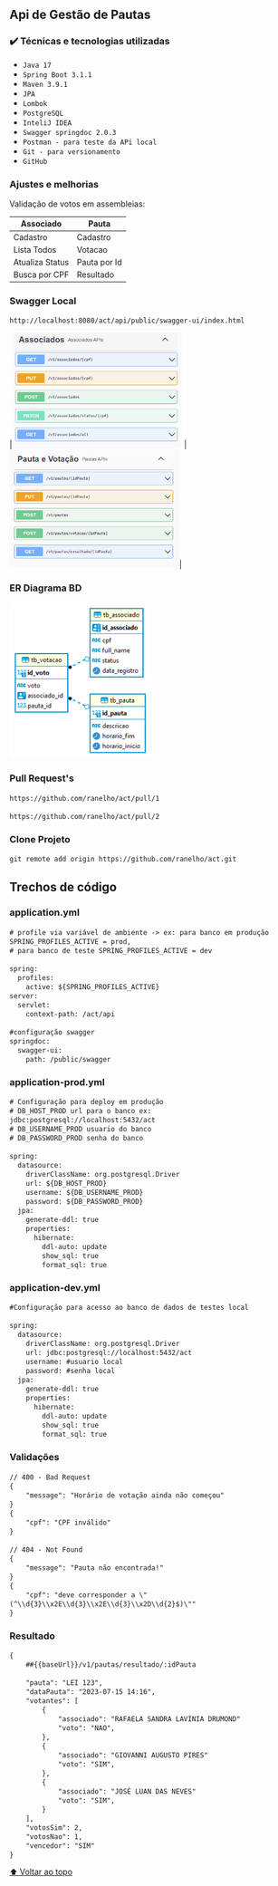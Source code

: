 ## Api de Gestão de Pautas

### ✔️ Técnicas e tecnologias utilizadas

- ``Java 17``
- ``Spring Boot 3.1.1``
- ``Maven 3.9.1``
- ``JPA``
- ``Lombok``
- ``PostgreSQL``
- ``InteliJ IDEA``
- ``Swagger springdoc 2.0.3``
- ``Postman - para teste da APi local``
- ``Git - para versionamento``
- ``GitHub``

### Ajustes e melhorias

Validação de votos em assembleias:

|Associado | Pauta        |
| --- | --- |
| Cadastro | Cadastro     |
| Lista Todos | Votacao      |
| Atualiza Status  | Pauta por Id |
| Busca por CPF  | Resultado    |

### Swagger Local
```
http://localhost:8080/act/api/public/swagger-ui/index.html
```
  |<img src="associados.png" width=300> | <img src="pauta.png" width=300>|

### ER Diagrama BD
<img src="database.png" width=250>

### Pull Request's
```
https://github.com/ranelho/act/pull/1

https://github.com/ranelho/act/pull/2
```


### Clone Projeto
```
git remote add origin https://github.com/ranelho/act.git
```
## Trechos de código
### application.yml 

```
# profile via variável de ambiente -> ex: para banco em produção SPRING_PROFILES_ACTIVE = prod,
# para banco de teste SPRING_PROFILES_ACTIVE = dev

spring:
  profiles:
    active: ${SPRING_PROFILES_ACTIVE}
server:
  servlet:
    context-path: /act/api

#configuração swagger
springdoc:
  swagger-ui:
    path: /public/swagger
```

### application-prod.yml
```
# Configuração para deploy em produção
# DB_HOST_PROD url para o banco ex: jdbc:postgresql://localhost:5432/act
# DB_USERNAME_PROD usuario do banco
# DB_PASSWORD_PROD senha do banco

spring:
  datasource:
    driverClassName: org.postgresql.Driver
    url: ${DB_HOST_PROD}
    username: ${DB_USERNAME_PROD}
    password: ${DB_PASSWORD_PROD}
  jpa:
    generate-ddl: true
    properties:
      hibernate:
        ddl-auto: update
        show_sql: true
        format_sql: true
```
### application-dev.yml

```
#Configuração para acesso ao banco de dados de testes local

spring:
  datasource:
    driverClassName: org.postgresql.Driver
    url: jdbc:postgresql://localhost:5432/act
    username: #usuario local
    password: #senha local
  jpa:
    generate-ddl: true
    properties:
      hibernate:
        ddl-auto: update
        show_sql: true
        format_sql: true
```

### Validações
```
// 400 - Bad Request
{    
    "message": "Horário de votação ainda não começou"   
}
{    
    "cpf": "CPF inválido"                               
}

// 404 - Not Found
{    
    "message": "Pauta não encontrada!"                  
}
{
    "cpf": "deve corresponder a \"(^\\d{3}\\x2E\\d{3}\\x2E\\d{3}\\x2D\\d{2}$)\""
}

```
### Resultado
```
{
    ##{{baseUrl}}/v1/pautas/resultado/:idPauta
    
    "pauta": "LEI 123",
    "dataPauta": "2023-07-15 14:16",
    "votantes": [
        {
            "associado": "RAFAELA SANDRA LAVÍNIA DRUMOND"
            "voto": "NAO",
        },
        {
            "associado": "GIOVANNI AUGUSTO PIRES"
            "voto": "SIM",
        },
        {
            "associado": "JOSÉ LUAN DAS NEVES"
            "voto": "SIM",
        }
    ],
    "votosSim": 2,
    "votosNao": 1,
    "vencedor": "SIM"
}
```
[⬆ Voltar ao topo](https://github.com/ranelho/act)<br>